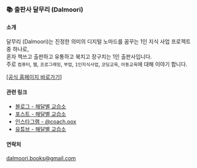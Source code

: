 ### 📚 출판사 달무리 (Dalmoori)

#### 소개

달무리 (Dalmoori)는 진정한 의미의 디지털 노마드를 꿈꾸는 1인 지식 사업 프로젝트 중 하나로,  
혼자 책쓰고 출판하고 유통하고 북치고 장구치는 1인 출판사입니다.  
주로 `컴퓨터`, `웹`, `프로그래밍`, `부업`, `1인지식사업`, `코딩교육`, `아동교육`에 대해 이야기 합니다.  
  
[[공식 홈페이지 바로가기]](dalmoori-books.github.io)

#### 관련 링크
- [블로그 - 해달별 교습소](blog.naver.com/coachmsoox)
- [포스트 - 해달별 교습소]()
- [인스타그램 - @coach.oox]()
- [유튜브 - 해달별 교습소]()

#### 연락처  
dalmoori.books@gmail.com
